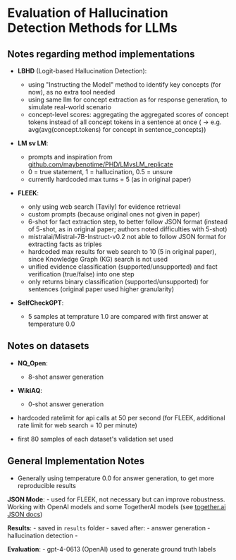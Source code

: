 
# Evaluation of Hallucination Detection Methods for LLMs


## Notes regarding method implementations

- **LBHD** (Logit-based Hallucination Detection):
    - using "Instructing the Model" method to identify key concepts (for now), as no extra tool needed
    - using same llm for concept extraction as for response generation, to simulate real-world scenario
    - concept-level scores: aggregating the aggregated scores of concept tokens instead of all concept tokens in a sentence at once ( -> e.g. avg(avg(concept.tokens) for concept in sentence_concepts))

- **LM sv LM**:
    - prompts and inspiration from [github.com/maybenotime/PHD/LMvsLM_replicate](https://github.com/maybenotime/PHD/tree/main/LMvsLM_replicate)
    - 0 = true statement, 1 = hallucination, 0.5 = unsure
    - currently hardcoded max turns = 5 (as in original paper)

- **FLEEK**:
    - only using web search (Tavily) for evidence retrieval
    - custom prompts (because original ones not given in paper)
    - 6-shot for fact extraction step, to better follow JSON format (instead of 5-shot, as in original paper; authors noted difficulties with 5-shot)
    - mistralai/Mistral-7B-Instruct-v0.2 not able to follow JSON format for extracting facts as triples
    - hardcoded max results for web search to 10 (5 in original paper), since Knowledge Graph (KG) search is not used
    - unified evidence classification (supported/unsupported) and fact verification (true/false) into one step
    - only returns binary classification (supported/unsupported) for sentences (original paper used higher granularity)

- **SelfCheckGPT**:
    - 5 samples at temprature 1.0 are compared with first answer at temperature 0.0

## Notes on datasets

- **NQ_Open**:
    - 8-shot answer generation

- **WikiAQ**:
    - 0-shot answer generation

- hardcoded ratelimit for api calls at 50 per second (for FLEEK, additional rate limit for web search = 10 per minute)
- first 80 samples of each dataset's validation set used


## General Implementation Notes

- Generally using temperature 0.0 for answer generation, to get more reproducible results

**JSON Mode**:
    - used for FLEEK, not necessary but can improve robustness. Working with OpenAI models and some TogetherAI models (see [together.ai JSON docs](https://docs.together.ai/docs/json-mode))

**Results**:
    - saved in `results` folder
    - saved after:
        - answer generation
        - hallucination detection
        - 

**Evaluation**:
    - gpt-4-0613 (OpenAI) used to generate ground truth labels